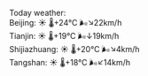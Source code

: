 Today weather:  
Beijing: ☀️   🌡️+24°C 🌬️↘22km/h  
Tianjin: ☀️   🌡️+19°C 🌬️↓19km/h  
Shijiazhuang: ☀️   🌡️+20°C 🌬️↘4km/h  
Tangshan: ☀️   🌡️+18°C 🌬️↙14km/h  
